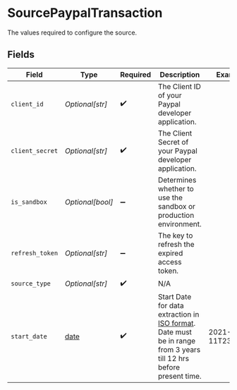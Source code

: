 # SourcePaypalTransaction

The values required to configure the source.


## Fields

| Field                                                                                                                                                                                     | Type                                                                                                                                                                                      | Required                                                                                                                                                                                  | Description                                                                                                                                                                               | Example                                                                                                                                                                                   |
| ----------------------------------------------------------------------------------------------------------------------------------------------------------------------------------------- | ----------------------------------------------------------------------------------------------------------------------------------------------------------------------------------------- | ----------------------------------------------------------------------------------------------------------------------------------------------------------------------------------------- | ----------------------------------------------------------------------------------------------------------------------------------------------------------------------------------------- | ----------------------------------------------------------------------------------------------------------------------------------------------------------------------------------------- |
| `client_id`                                                                                                                                                                               | *Optional[str]*                                                                                                                                                                           | :heavy_check_mark:                                                                                                                                                                        | The Client ID of your Paypal developer application.                                                                                                                                       |                                                                                                                                                                                           |
| `client_secret`                                                                                                                                                                           | *Optional[str]*                                                                                                                                                                           | :heavy_check_mark:                                                                                                                                                                        | The Client Secret of your Paypal developer application.                                                                                                                                   |                                                                                                                                                                                           |
| `is_sandbox`                                                                                                                                                                              | *Optional[bool]*                                                                                                                                                                          | :heavy_minus_sign:                                                                                                                                                                        | Determines whether to use the sandbox or production environment.                                                                                                                          |                                                                                                                                                                                           |
| `refresh_token`                                                                                                                                                                           | *Optional[str]*                                                                                                                                                                           | :heavy_minus_sign:                                                                                                                                                                        | The key to refresh the expired access token.                                                                                                                                              |                                                                                                                                                                                           |
| `source_type`                                                                                                                                                                             | *Optional[str]*                                                                                                                                                                           | :heavy_check_mark:                                                                                                                                                                        | N/A                                                                                                                                                                                       |                                                                                                                                                                                           |
| `start_date`                                                                                                                                                                              | [date](https://docs.python.org/3/library/datetime.html#date-objects)                                                                                                                      | :heavy_check_mark:                                                                                                                                                                        | Start Date for data extraction in <a href="https://datatracker.ietf.org/doc/html/rfc3339#section-5.6">ISO format</a>. Date must be in range from 3 years till 12 hrs before present time. | 2021-06-11T23:59:59                                                                                                                                                                       |